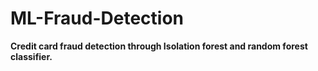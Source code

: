 # ML-Fraud-Detection
**<p>Credit card fraud detection through Isolation forest and random forest classifier.</p>**

